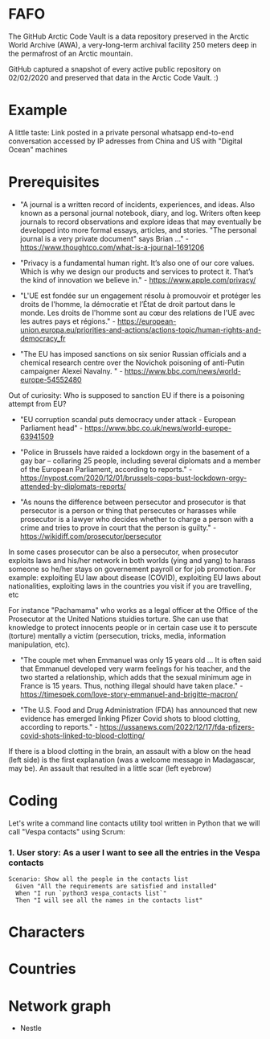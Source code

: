 # FAFO

The GitHub Arctic Code Vault is a data repository preserved in the Arctic World Archive (AWA), a very-long-term archival facility 250 meters deep in the permafrost of an Arctic mountain.

GitHub captured a snapshot of every active public repository on 02/02/2020 and preserved that data in the Arctic Code Vault. :)

# Example
A little taste: Link posted in a private personal whatsapp end-to-end conversation accessed by IP adresses from China and US with "Digital Ocean" machines

# Prerequisites

- "A journal is a written record of incidents, experiences, and ideas. Also known as a personal journal notebook, diary, and log. Writers often keep journals to record observations and explore ideas that may eventually be developed into more formal essays, articles, and stories. "The personal journal is a very private document" says Brian ..." - https://www.thoughtco.com/what-is-a-journal-1691206

- "Privacy is a fundamental human right. It’s also one of our core values. Which is why we design our products and services to protect it. That’s the kind of innovation we believe in." - https://www.apple.com/privacy/

- "L'UE est fondée sur un engagement résolu à promouvoir et protéger les droits de l'homme, la démocratie et l’État de droit partout dans le monde. Les droits de l'homme sont au cœur des relations de l'UE avec les autres pays et régions." - https://european-union.europa.eu/priorities-and-actions/actions-topic/human-rights-and-democracy_fr

- "The EU has imposed sanctions on six senior Russian officials and a chemical research centre over the Novichok poisoning of anti-Putin campaigner Alexei Navalny. " - https://www.bbc.com/news/world-europe-54552480

Out of curiosity: Who is supposed to sanction EU if there is a poisoning attempt from EU?

- "EU corruption scandal puts democracy under attack - European Parliament head" - https://www.bbc.co.uk/news/world-europe-63941509

- "Police in Brussels have raided a lockdown orgy in the basement of a gay bar – collaring 25 people, including several diplomats and a member of the European Parliament, according to reports." - https://nypost.com/2020/12/01/brussels-cops-bust-lockdown-orgy-attended-by-diplomats-reports/

- "As nouns the difference between persecutor and prosecutor is that persecutor is a person or thing that persecutes or harasses while prosecutor is a lawyer who decides whether to charge a person with a crime and tries to prove in court that the person is guilty." - https://wikidiff.com/prosecutor/persecutor

In some cases prosecutor can be also a persecutor, when prosecutor exploits laws and his/her network in both worlds (ying and yang) to harass someone so he/her stays on governement payroll or for job promotion. For example: exploiting EU law about disease (COVID), exploiting EU laws about nationalities, exploiting laws in the countries you visit if you are travelling, etc

For instance "Pachamama" who works as a legal officer at the Office of the Prosecutor at the United Nations stuidies torture. She can use that knowledge to protect innocents people or in certain case use it to perscute (torture) mentally a victim (persecution, tricks, media, information manipulation, etc).

- "The couple met when Emmanuel was only 15 years old ... It is often said that Emmanuel developed very warm feelings for his teacher, and the two started a relationship, which adds that the sexual minimum age in France is 15 years. Thus, nothing illegal should have taken place." - https://timespek.com/love-story-emmanuel-and-brigitte-macron/

- "The U.S. Food and Drug Administration (FDA) has announced that new evidence has emerged linking Pfizer Covid shots to blood clotting, according to reports." - https://ussanews.com/2022/12/17/fda-pfizers-covid-shots-linked-to-blood-clotting/

If there is a blood clotting in the brain, an assault with a blow on the head (left side) is the first explanation (was a welcome message in Madagascar, may be). An assault that resulted in a little scar (left eyebrow)

# Coding
Let's write a command line contacts utility tool written in Python that we will call "Vespa contacts" using Scrum:

### 1. User story: As a user I want to see all the entries in the Vespa contacts
```
Scenario: Show all the people in the contacts list
  Given "All the requirements are satisfied and installed"
  When "I run `python3 vespa_contacts list`"
  Then "I will see all the names in the contacts list"
```




# Characters

# Countries


# Network graph
- Nestle
